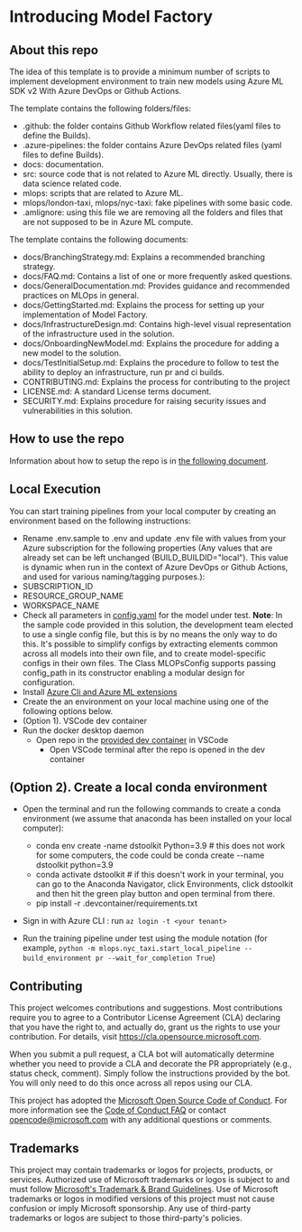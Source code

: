 # Introducing Model Factory

## About this repo

The idea of this template is to provide a minimum number of scripts to implement development environment to train new models using Azure ML SDK v2 With Azure DevOps or Github Actions.

The template contains the following folders/files:

- .github: the folder contains Github Workflow related files(yaml files to define the Builds).
- .azure-pipelines: the folder contains Azure DevOps related files (yaml files to define Builds).
- docs: documentation.
- src: source code that is not related to Azure ML directly. Usually, there is data science related code.
- mlops: scripts that are related to Azure ML.
- mlops/london-taxi, mlops/nyc-taxi: fake pipelines with some basic code.
- .amlignore: using this file we are removing all the folders and files that are not supposed to be in Azure ML compute.

The template contains the following documents:

- docs/BranchingStrategy.md: Explains a recommended branching strategy.
- docs/FAQ.md: Contains a list of one or more frequently asked questions.
- docs/GeneralDocumentation.md: Provides guidance and recommended practices on MLOps in general.
- docs/GettingStarted.md: Explains the process for setting up your implementation of Model Factory.
- docs/InfrastructureDesign.md: Contains high-level visual representation of the infrastructure used in the solution.
- docs/OnboardingNewModel.md: Explains the procedure for adding a new model to the solution.
- docs/TestInitialSetup.md: Explains the procedure to follow to test the ability to deploy an infrastructure, run pr and ci builds.
- CONTRIBUTING.md: Explains the process for contributing to the project
- LICENSE.md: A standard License terms document.
- SECURITY.md: Explains procedure for raising security issues and vulnerabilities in this solution.

## How to use the repo

Information about how to setup the repo is in [the following document](./docs/getting_started.md).

## Local Execution

You can start training pipelines from your local computer by creating an environment based on the following instructions:

- Rename .env.sample to .env and update .env file with values from your Azure subscription for the following properties (Any values that are already set can be left unchanged (BUILD_BUILDID="local"). This value is dynamic when run in the context of Azure DevOps or Github Actions, and used for various naming/tagging purposes.):
- SUBSCRIPTION_ID
- RESOURCE_GROUP_NAME
- WORKSPACE_NAME
- Check all parameters in [config.yaml](config/config.yaml) for the model under test.  **Note**: In the sample code provided in this solution, the development team elected to use a single config file, but this is by no means the only way to do this. It's possible to simplify configs by extracting elements common across all models into their own file, and to create model-specific configs in their own files.  The Class MLOPsConfig supports passing config_path in its constructor enabling a modular design for configuration. 
- Install [Azure Cli and Azure ML extensions](https://learn.microsoft.com/en-us/azure/machine-learning/how-to-configure-cli?view=azureml-api-2&tabs=public#installation)
- Create the an environment on your local machine using one of the following options below.
- (Option 1). VSCode dev container
- Run the docker desktop daemon
  - Open repo in the [provided dev container](.devcontainer/devcontainer.json) in VSCode
    - Open VSCode terminal after the repo is opened in the dev container

## (Option 2). Create a local conda environment

- Open the terminal and run the following commands to create a conda environment (we assume that anaconda has been installed on your local computer):

  - conda env create -name dstoolkit Python=3.9 # this does not work for some computers, the code could be conda create --name dstoolkit python=3.9
  - conda activate dstoolkit # if this doesn't work in your terminal, you can go to the Anaconda Navigator, click Environments, click dstoolkit and then hit the green play button and open terminal from there. 
  - pip install -r .devcontainer/requirements.txt

- Sign in with Azure CLI : run `az login -t <your tenant>`
- Run the training pipeline under test using the module notation (for example, `python -m mlops.nyc_taxi.start_local_pipeline --build_environment pr --wait_for_completion True`)

## Contributing

This project welcomes contributions and suggestions.  Most contributions require you to agree to a
Contributor License Agreement (CLA) declaring that you have the right to, and actually do, grant us
the rights to use your contribution. For details, visit https://cla.opensource.microsoft.com.

When you submit a pull request, a CLA bot will automatically determine whether you need to provide
a CLA and decorate the PR appropriately (e.g., status check, comment). Simply follow the instructions
provided by the bot. You will only need to do this once across all repos using our CLA.

This project has adopted the [Microsoft Open Source Code of Conduct](https://opensource.microsoft.com/codeofconduct/).
For more information see the [Code of Conduct FAQ](https://opensource.microsoft.com/codeofconduct/faq/) or
contact [opencode@microsoft.com](mailto:opencode@microsoft.com) with any additional questions or comments.

## Trademarks

This project may contain trademarks or logos for projects, products, or services. Authorized use of Microsoft 
trademarks or logos is subject to and must follow 
[Microsoft's Trademark & Brand Guidelines](https://www.microsoft.com/en-us/legal/intellectualproperty/trademarks/usage/general).
Use of Microsoft trademarks or logos in modified versions of this project must not cause confusion or imply Microsoft sponsorship.
Any use of third-party trademarks or logos are subject to those third-party's policies.
